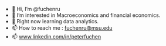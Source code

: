 - 👋 Hi, I’m @fuchenru
- 👀 I’m interested in Macroeconomics and financial economics. 
- 🌱 Right now learning data analytics.
- 📫 How to reach me : fuchenru@msu.edu
- 📫 www.linkedin.com/in/peterfuchen

<!---
fuchenru/fuchenru is a ✨ special ✨ repository because its `README.md` (this file) appears on your GitHub profile.
You can click the Preview link to take a look at your changes.
--->
